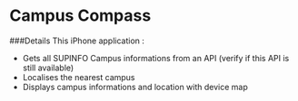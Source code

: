 # Campus Compass

###Details
This iPhone application :
- Gets all SUPINFO Campus informations from an API (verify if this API is still available)
- Localises the nearest campus
- Displays campus informations and location with device map
